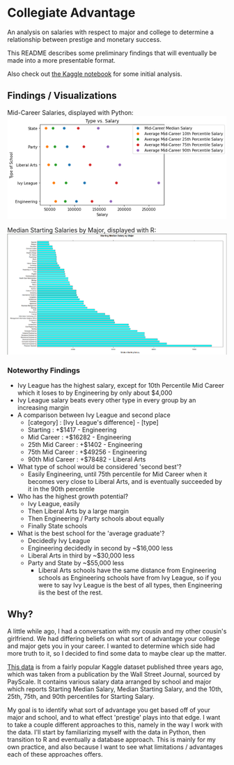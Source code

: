 # Collegiate Advantage
An analysis on salaries with respect to major and college to determine a 
relationship between prestige and monetary success.

This README describes some preliminary findings that will eventually be made into a more presentable format. 

Also check out [the Kaggle notebook](https://www.kaggle.com/dylanpjackson/collegiate-advantage) for some initial analysis.

## Findings / Visualizations
Mid-Career Salaries, displayed with Python:
![alt text](https://github.com/DylanPJackson/collegiate_advantage/blob/master/imgs/all_types.png)

Median Starting Salaries by Major, displayed with R:
![Median Starting Salaries vs Major](https://github.com/DylanPJackson/collegiate_advantage/blob/master/imgs/starting_major_R.png)

### Noteworthy Findings 
* Ivy League has the highest salary, except for 10th Percentile Mid Career which it loses to by Engineering by only about $4,000
* Ivy League salary beats every other type in every group by an increasing margin
* A comparison between Ivy League and second place
  * [category] : [Ivy League's difference] - [type]
  * Starting : +$1417 - Engineering
  * Mid Career : +$16282 - Engineering
  * 25th Mid Career : +$1402 - Engineering
  * 75th Mid Career : +$49256 - Engineering
  * 90th Mid Career : +$78482 - Liberal Arts
* What type of school would be considered 'second best'?
  * Easily Engineering, until 75th percentile for Mid Career when it becomes very close to Liberal Arts, and is eventually succeeded by it in the 90th percentile
* Who has the highest growth potential?
  * Ivy League, easily
  * Then Liberal Arts by a large margin
  * Then Engineering / Party schools about equally
  * Finally State schools
* What is the best school for the 'average graduate'?
  * Decidedly Ivy League
  * Engineering decidedly in second by ~$16,000 less
  * Liberal Arts in third by ~$30,000 less
  * Party and State by ~$55,000 less 
    * Liberal Arts schools have the same distance from Engineering schools as Engineering schools have from Ivy League, so if you were to say Ivy League is the best of all types, then Engineering iis the best of the rest. 

## Why?
A little while ago, I had a conversation with my cousin and my other cousin's
girlfriend. We had differing beliefs on what sort of advantage your college
and major gets you in your career. I wanted to determine which side had more
truth to it, so I decided to find some data to maybe clear up the matter. 

[This data](https://www.kaggle.com/wsj/college-salaries?select=degrees-that-pay-back.csv)
is from a fairly popular Kaggle dataset published three years ago, which was 
taken from a publication by the Wall Street Journal, sourced by PayScale.
It contains various salary data arranged by school and major which reports
Starting Median Salary, Median Starting Salary, and the 10th, 25th, 75th, and 
90th percentiles for Starting Salary.

My goal is to identify what sort of advantage you get based off of your major 
and school, and to what effect 'prestige' plays into that edge. I want to take
a couple different approaches to this, namely in the way I work with the data. 
I'll start by familiarizing myself with the data in Python, then transition to 
R and eventually a database approach. This is mainly for my own practice, and
also because I want to see what limitations / advantages each of these
approaches offers. 


